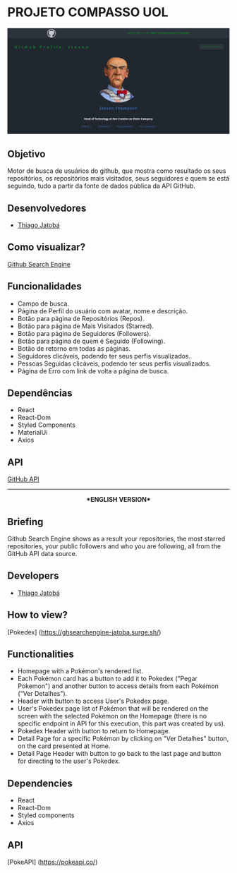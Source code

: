 # PROJETO COMPASSO UOL

<img src='https://github.com/tjatoba/github-app_compasso-uol/blob/c6b2a2b87f0d608c0fb780b571cfd4e2fdb91303/ghsearcheng.png' alt='ghsearch_home_img'/>

## Objetivo
Motor de busca de usuários do github, que mostra como resultado os seus repositórios, os repositórios mais visitados, seus seguidores e quem se está seguindo, tudo a partir da fonte de dados pública da API GitHub.

## Desenvolvedores
- [Thiago Jatobá](https://github.com/tjatoba)

## Como visualizar?
[Github Search Engine](https://ghsearchengine-jatoba.surge.sh/)

## Funcionalidades
- Campo de busca.
- Página de Perfil do usuário com avatar, nome e descrição.
- Botão para página de Repositórios (Repos). 
- Botão para página de Mais Visitados (Starred).
- Botão para página de Seguidores (Followers).
- Botão para página de quem é Seguido (Following).
- Botão de retorno em todas as páginas.
- Seguidores clicáveis, podendo ter seus perfis visualizados.
- Pessoas Seguidas clicáveis, podendo ter seus perfis visualizados.
- Página de Erro com link de volta a página de busca.

## Dependências
- React
- React-Dom
- Styled Components 
- MaterialUi
- Axios

## API
[GitHub API](https://docs.github.com/en/rest)

<hr></hr>

<div align= 'center'><b>*ENGLISH VERSION*</b></div>

## Briefing
Github Search Engine shows as a result your repositories, the most starred repositories, your public followers and who you are following, all from the GitHub API data source.

## Developers
- [Thiago Jatobá](https://github.com/tjatoba)

## How to view?
[Pokedex] (https://ghsearchengine-jatoba.surge.sh/)

## Functionalities
- Homepage with a Pokémon's rendered list.
- Each Pokémon card has a button to add it to Pokedex ("Pegar Pokemon") and another button to access details from each Pokémon ("Ver Detalhes").
- Header with button to access User's Pokedex page.
- User's Pokedex page list of Pokémon that will be rendered on the screen with the selected Pokémon on the Homepage (there is no specific endpoint in API for this execution, this part was created by us).
- Pokedex Header with button to return to Homepage.
- Detail Page for a specific Pokémon by clicking on "Ver Detalhes" button, on the card presented at Home.
- Detail Page Header with button to go back to the last page and button for directing to the user's Pokedex.

## Dependencies
- React
- React-Dom
- Styled components
- Axios

## API
[PokeAPI] (https://pokeapi.co/)
